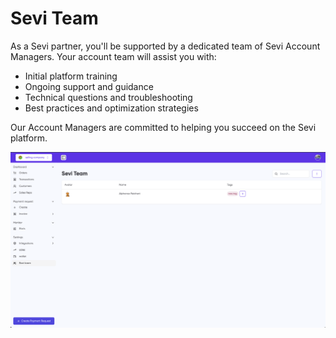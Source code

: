 # Sevi Team

As a Sevi partner, you'll be supported by a dedicated team of Sevi Account Managers. Your account team will assist you with:

- Initial platform training
- Ongoing support and guidance
- Technical questions and troubleshooting
- Best practices and optimization strategies

Our Account Managers are committed to helping you succeed on the Sevi platform.

![1731513217053](image/seviTeam/1731513217053.png)
